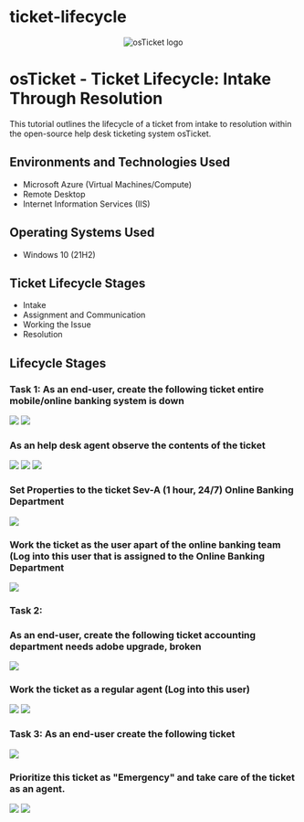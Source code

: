 # ticket-lifecycle
<p align="center">
<img src="https://i.imgur.com/Clzj7Xs.png" alt="osTicket logo"/>
</p>

<h1>osTicket - Ticket Lifecycle: Intake Through Resolution</h1>
This tutorial outlines the lifecycle of a ticket from intake to resolution within the open-source help desk ticketing system osTicket.<br />

<h2>Environments and Technologies Used</h2>

- Microsoft Azure (Virtual Machines/Compute)
- Remote Desktop
- Internet Information Services (IIS)

<h2>Operating Systems Used </h2>

- Windows 10</b> (21H2)

<h2>Ticket Lifecycle Stages</h2>

- Intake
- Assignment and Communication
- Working the Issue
- Resolution

<h2>Lifecycle Stages</h2>

<h3>Task 1:
As an end-user, create the following ticket
entire mobile/online banking system is down</h3>
<img src="https://i.imgur.com/5Ji0xJ9.png">
<img src="https://i.imgur.com/0fWhhjL.png">

<h3>As an help desk agent observe the contents of the ticket </h3>
<img src="https://i.imgur.com/oZIbAtb.png">
<img src="https://i.imgur.com/rMkFNdq.png">
<img src="https://i.imgur.com/bfsgGEu.png">

<h3>Set Properties to the ticket
Sev-A (1 hour, 24/7)
Online Banking Department</h3>
<img src="https://i.imgur.com/FSj1CYO.png">

<h3>Work the ticket as the user apart of the online banking team (Log into this user that is assigned to the Online Banking Department</h3>
<img src="https://i.imgur.com/yVSb0rV.png">

<h3>Task 2:
<h3>As an end-user, create the following ticket
accounting department needs adobe upgrade, broken</h3>
<img src="https://i.imgur.com/DbTNQL9.png">

<h3>Work the ticket as a regular agent (Log into this user)</h3>
<img src="https://i.imgur.com/jNYeXYc.png">
<img src="https://i.imgur.com/M8SJ4l3.png">

<h3>Task 3:
As an end-user create the following ticket</h3>
<img src="https://i.imgur.com/OlhxVfF.png">

<h3>Prioritize this ticket as "Emergency" and take care of the ticket as an agent.</h3>
<img src="https://i.imgur.com/nXbpMYp.png">
<img src="https://i.imgur.com/e7Qq8Iq.png">


